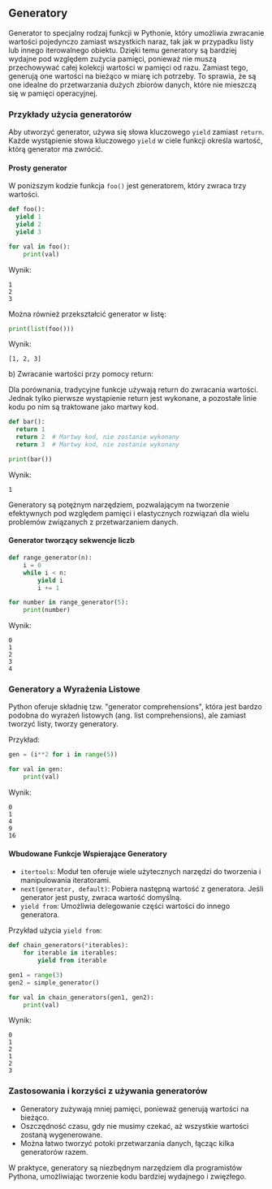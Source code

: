 ## Generatory

Generator to specjalny rodzaj funkcji w Pythonie, który umożliwia zwracanie wartości pojedynczo zamiast wszystkich naraz, tak jak w przypadku listy lub innego iterowalnego obiektu. Dzięki temu generatory są bardziej wydajne pod względem zużycia pamięci, ponieważ nie muszą przechowywać całej kolekcji wartości w pamięci od razu. Zamiast tego, generują one wartości na bieżąco w miarę ich potrzeby. To sprawia, że są one idealne do przetwarzania dużych zbiorów danych, które nie mieszczą się w pamięci operacyjnej.

### Przykłady użycia generatorów

Aby utworzyć generator, używa się słowa kluczowego `yield` zamiast `return`. Każde wystąpienie słowa kluczowego `yield` w ciele funkcji określa wartość, którą generator ma zwrócić.

#### Prosty generator

W poniższym kodzie funkcja `foo()` jest generatorem, który zwraca trzy wartości.

```python
def foo():
  yield 1
  yield 2
  yield 3

for val in foo():
    print(val)
```

Wynik:

```
1
2
3
```

Można również przekształcić generator w listę:

```python
print(list(foo()))
```

Wynik:

```
[1, 2, 3]
```

b) Zwracanie wartości przy pomocy return:

Dla porównania, tradycyjne funkcje używają return do zwracania wartości. Jednak tylko pierwsze wystąpienie return jest wykonane, a pozostałe linie kodu po nim są traktowane jako martwy kod.

```python
def bar():
  return 1
  return 2  # Martwy kod, nie zostanie wykonany
  return 3  # Martwy kod, nie zostanie wykonany

print(bar())
```

Wynik:

```
1
```

Generatory są potężnym narzędziem, pozwalającym na tworzenie efektywnych pod względem pamięci i elastycznych rozwiązań dla wielu problemów związanych z przetwarzaniem danych.

#### Generator tworzący sekwencje liczb

```python
def range_generator(n):
    i = 0
    while i < n:
        yield i
        i += 1

for number in range_generator(5):
    print(number)
```

Wynik:

```
0
1
2
3
4
```

### Generatory a Wyrażenia Listowe

Python oferuje składnię tzw. "generator comprehensions", która jest bardzo podobna do wyrażeń listowych (ang. list comprehensions), ale zamiast tworzyć listy, tworzy generatory.

Przykład:

```python
gen = (i**2 for i in range(5))

for val in gen:
    print(val)
```

Wynik:

```
0
1
4
9
16
```

#### Wbudowane Funkcje Wspierające Generatory

- `itertools`: Moduł ten oferuje wiele użytecznych narzędzi do tworzenia i manipulowania iteratorami.
- `next(generator, default)`: Pobiera następną wartość z generatora. Jeśli generator jest pusty, zwraca wartość domyślną.
- `yield from`: Umożliwia delegowanie części wartości do innego generatora.

Przykład użycia `yield from`:

```python
def chain_generators(*iterables):
    for iterable in iterables:
        yield from iterable

gen1 = range(3)
gen2 = simple_generator()

for val in chain_generators(gen1, gen2):
    print(val)
```

Wynik:

```
0
1
2
1
2
3
```

### Zastosowania i korzyści z używania generatorów

- Generatory zużywają mniej pamięci, ponieważ generują wartości na bieżąco.
- Oszczędność czasu, gdy nie musimy czekać, aż wszystkie wartości zostaną wygenerowane.
- Można łatwo tworzyć potoki przetwarzania danych, łącząc kilka generatorów razem.

W praktyce, generatory są niezbędnym narzędziem dla programistów Pythona, umożliwiając tworzenie kodu bardziej wydajnego i zwięzłego.

